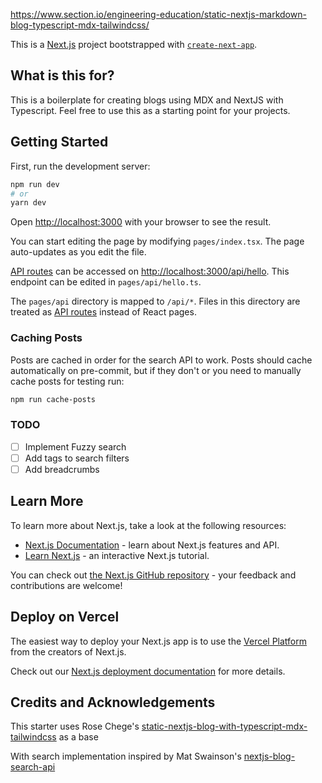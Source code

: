 https://www.section.io/engineering-education/static-nextjs-markdown-blog-typescript-mdx-tailwindcss/

This is a [Next.js](https://nextjs.org/) project bootstrapped with [`create-next-app`](https://github.com/vercel/next.js/tree/canary/packages/create-next-app).

## What is this for?

This is a boilerplate for creating blogs using MDX and NextJS with Typescript. Feel free to use this as a starting point for your projects.

## Getting Started

First, run the development server:

```bash
npm run dev
# or
yarn dev
```

Open [http://localhost:3000](http://localhost:3000) with your browser to see the result.

You can start editing the page by modifying `pages/index.tsx`. The page auto-updates as you edit the file.

[API routes](https://nextjs.org/docs/api-routes/introduction) can be accessed on [http://localhost:3000/api/hello](http://localhost:3000/api/hello). This endpoint can be edited in `pages/api/hello.ts`.

The `pages/api` directory is mapped to `/api/*`. Files in this directory are treated as [API routes](https://nextjs.org/docs/api-routes/introduction) instead of React pages.

### Caching Posts

Posts are cached in order for the search API to work. Posts should cache automatically on pre-commit, but if they don't or you need to manually cache posts for testing run:

```bash
npm run cache-posts
```

### TODO

- [ ] Implement Fuzzy search  
- [ ] Add tags to search filters  
- [ ] Add breadcrumbs

## Learn More

To learn more about Next.js, take a look at the following resources:

- [Next.js Documentation](https://nextjs.org/docs) - learn about Next.js features and API.
- [Learn Next.js](https://nextjs.org/learn) - an interactive Next.js tutorial.

You can check out [the Next.js GitHub repository](https://github.com/vercel/next.js/) - your feedback and contributions are welcome!

## Deploy on Vercel

The easiest way to deploy your Next.js app is to use the [Vercel Platform](https://vercel.com/new?utm_medium=default-template&filter=next.js&utm_source=create-next-app&utm_campaign=create-next-app-readme) from the creators of Next.js.

Check out our [Next.js deployment documentation](https://nextjs.org/docs/deployment) for more details.

## Credits and Acknowledgements
This starter uses Rose Chege's [static-nextjs-blog-with-typescript-mdx-tailwindcss](https://github.com/Rose-stack/static-nextjs-blog-with-typescript-mdx-tailwindcss) as a base

With search implementation inspired by Mat Swainson's [nextjs-blog-search-api](https://github.com/matswainson/nextjs-blog-search-api/tree/master)